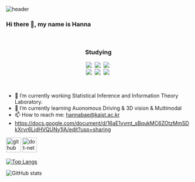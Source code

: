 ![header](https://capsule-render.vercel.app/api?type=rect&color=auto&height=300&section=header&text=Hanna%20Bae&fontSize=90&animation=fadeIn&fontAlignY=38&desc=Thank%20you%20for%20your%20visiting&descAlignY=51&descAlign=62)




### Hi there 👋, my name is Hanna


<br>
<h3 align="center">Studying</h3>
<p align="center">
<p align="center">
  <img src="https://img.shields.io/badge/Python-3766AB?style=flat-square&logo=Python&logoColor=white"/></a>&nbsp
  <img src="https://img.shields.io/badge/Tensorflow-FF6F00?style=flat-square&logo=Python&logoColor=white"/></a>&nbsp
  <img src="https://img.shields.io/badge/react-61DAFB?style=flat-square&logo=react&logoColor=black"></a>&nbsp
  <br>
  <img src="https://img.shields.io/badge/HTML-E34F26?style=flat-square&logo=HTML5&logoColor=white"/></a>&nbsp
  <img src="https://img.shields.io/badge/Javascript-ffb13b?style=flat-square&logo=javascript&logoColor=white"/></a>&nbsp
  <img src="https://img.shields.io/badge/css-1572B6?style=flat-square&logo=css3&logoColor=white"/></a>&nbsp
</p>

<br>

- 🔭 I’m currently working Statistical Inference and Information Theory Laboratory.
- 🌱 I’m currently learning Auonomous Driving & 3D vision & Multimodal
- 📫 How to reach me: hannabae@kaist.ac.kr
- https://docs.google.com/document/d/16aE1vvmt_sBqukMC6ZOtzMmSDkXrvr6LjdHVQUNy1lA/edit?usp=sharing


[<img src='https://cdn.jsdelivr.net/npm/simple-icons@3.0.1/icons/github.svg' alt='github' height='40'>](https://github.com/hanna-bae)  [<img src='https://cdn.jsdelivr.net/npm/simple-icons@3.0.1/icons/dot-net.svg' alt='dot-net' height='40'>](gift4u.click)  

[![Top Langs](https://github-readme-stats.vercel.app/api/top-langs/?username=hanna-bae)](https://github.com/anuraghazra/github-readme-stats)

![GitHub stats](https://github-readme-stats.vercel.app/api?username=hanna-bae&show_icons=true)  

